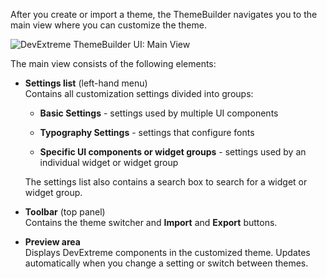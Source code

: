 After you create or import a theme, the ThemeBuilder navigates you to the main view where you can customize the theme.

![DevExtreme ThemeBuilder UI: Main View](/images/Common/ThemeBuilder/themebuilder-mainview.png)

The main view consists of the following elements:

- **Settings list** (left-hand menu)     
Contains all customization settings divided into groups:

    - **Basic Settings** - settings used by multiple UI components

    - **Typography Settings** - settings that configure fonts

    - **Specific UI components or widget groups** - settings used by an individual widget or widget group
    
    The settings list also contains a search box to search for a widget or widget group.

- **Toolbar** (top panel)       
Contains the theme switcher and **Import** and **Export** buttons.

- **Preview area**      
Displays DevExtreme components in the customized theme. Updates automatically when you change a setting or switch between themes.
